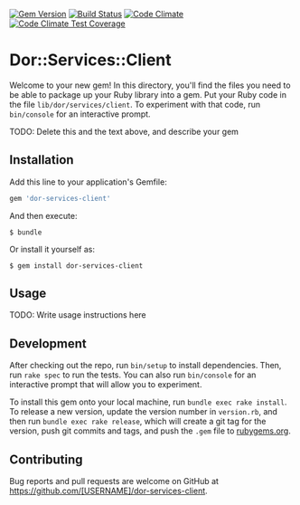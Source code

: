 [![Gem Version](https://badge.fury.io/rb/dor-services-client.svg)](https://badge.fury.io/rb/dor-services-client) 
[![Build Status](https://travis-ci.com/sul-dlss/dor-services-client.svg?branch=master)](https://travis-ci.com/sul-dlss/dor-services-client) 
[![Code Climate](https://codeclimate.com/github/sul-dlss/dor-services-client/badges/gpa.svg)](https://codeclimate.com/github/sul-dlss/dor-services-client)
 [![Code Climate Test Coverage](https://codeclimate.com/github/sul-dlss/dor-services-client/badges/coverage.svg)](https://codeclimate.com/github/sul-dlss/dor-services-client/coverage)

# Dor::Services::Client

Welcome to your new gem! In this directory, you'll find the files you need to be able to package up your Ruby library into a gem. Put your Ruby code in the file `lib/dor/services/client`. To experiment with that code, run `bin/console` for an interactive prompt.

TODO: Delete this and the text above, and describe your gem

## Installation

Add this line to your application's Gemfile:

```ruby
gem 'dor-services-client'
```

And then execute:

    $ bundle

Or install it yourself as:

    $ gem install dor-services-client

## Usage

TODO: Write usage instructions here

## Development

After checking out the repo, run `bin/setup` to install dependencies. Then, run `rake spec` to run the tests. You can also run `bin/console` for an interactive prompt that will allow you to experiment.

To install this gem onto your local machine, run `bundle exec rake install`. To release a new version, update the version number in `version.rb`, and then run `bundle exec rake release`, which will create a git tag for the version, push git commits and tags, and push the `.gem` file to [rubygems.org](https://rubygems.org).

## Contributing

Bug reports and pull requests are welcome on GitHub at https://github.com/[USERNAME]/dor-services-client.

